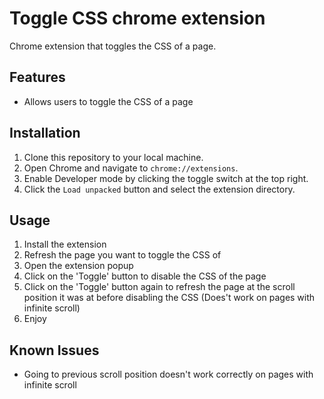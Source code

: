 # Toggle CSS chrome extension

Chrome extension that toggles the CSS of a page.

## Features

- Allows users to toggle the CSS of a page

## Installation

1. Clone this repository to your local machine.
2. Open Chrome and navigate to `chrome://extensions`.
3. Enable Developer mode by clicking the toggle switch at the top right.
4. Click the `Load unpacked` button and select the extension directory.

## Usage

1. Install the extension
2. Refresh the page you want to toggle the CSS of
3. Open the extension popup
4. Click on the 'Toggle' button to disable the CSS of the page
5. Click on the 'Toggle' button again to refresh the page at the scroll position it was at before disabling the CSS (Does't work on pages with infinite scroll)
6. Enjoy

## Known Issues

- Going to previous scroll position doesn't work correctly on pages with infinite scroll
